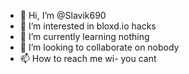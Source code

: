 - 👋 Hi, I’m @Slavik690
- 👀 I’m interested in bloxd.io hacks
- 🌱 I’m currently learning nothing
- 💞️ I’m looking to collaborate on nobody
- 📫 How to reach me wi- you cant

<!---
Slavik690/Slavik690 is a ✨ special ✨ repository because its `README.md` (this file) appears on your GitHub profile.
You can click the Preview link to take a look at your changes.
--->
